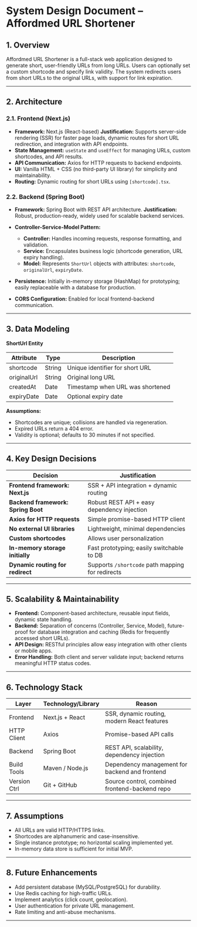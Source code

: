 
# **System Design Document – Affordmed URL Shortener**

## **1. Overview**

Affordmed URL Shortener is a full-stack web application designed to generate short, user-friendly URLs from long URLs. Users can optionally set a custom shortcode and specify link validity. The system redirects users from short URLs to the original URLs, with support for link expiration.

---

## **2. Architecture**

### **2.1. Frontend (Next.js)**

* **Framework:** Next.js (React-based)
  **Justification:** Supports server-side rendering (SSR) for faster page loads, dynamic routes for short URL redirection, and integration with API endpoints.
* **State Management:** `useState` and `useEffect` for managing URLs, custom shortcodes, and API results.
* **API Communication:** Axios for HTTP requests to backend endpoints.
* **UI:** Vanilla HTML + CSS (no third-party UI library) for simplicity and maintainability.
* **Routing:** Dynamic routing for short URLs using `[shortcode].tsx`.

### **2.2. Backend (Spring Boot)**

* **Framework:** Spring Boot with REST API architecture.
  **Justification:** Robust, production-ready, widely used for scalable backend services.
* **Controller-Service-Model Pattern:**

  * **Controller:** Handles incoming requests, response formatting, and validation.
  * **Service:** Encapsulates business logic (shortcode generation, URL expiry handling).
  * **Model:** Represents `ShortUrl` objects with attributes: `shortcode`, `originalUrl`, `expiryDate`.
* **Persistence:** Initially in-memory storage (HashMap) for prototyping; easily replaceable with a database for production.
* **CORS Configuration:** Enabled for local frontend-backend communication.

---

## **3. Data Modeling**

**ShortUrl Entity**

| Attribute   | Type   | Description                      |
| ----------- | ------ | -------------------------------- |
| shortcode   | String | Unique identifier for short URL  |
| originalUrl | String | Original long URL                |
| createdAt   | Date   | Timestamp when URL was shortened |
| expiryDate  | Date   | Optional expiry date             |

**Assumptions:**

* Shortcodes are unique; collisions are handled via regeneration.
* Expired URLs return a 404 error.
* Validity is optional; defaults to 30 minutes if not specified.

---

## **4. Key Design Decisions**

| Decision                           | Justification                                    |
| ---------------------------------- | ------------------------------------------------ |
| **Frontend framework: Next.js**    | SSR + API integration + dynamic routing          |
| **Backend framework: Spring Boot** | Robust REST API + easy dependency injection      |
| **Axios for HTTP requests**        | Simple promise-based HTTP client                 |
| **No external UI libraries**       | Lightweight, minimal dependencies                |
| **Custom shortcodes**              | Allows user personalization                      |
| **In-memory storage initially**    | Fast prototyping; easily switchable to DB        |
| **Dynamic routing for redirect**   | Supports `/shortcode` path mapping for redirects |

---

## **5. Scalability & Maintainability**

* **Frontend:** Component-based architecture, reusable input fields, dynamic state handling.
* **Backend:** Separation of concerns (Controller, Service, Model), future-proof for database integration and caching (Redis for frequently accessed short URLs).
* **API Design:** RESTful principles allow easy integration with other clients or mobile apps.
* **Error Handling:** Both client and server validate input; backend returns meaningful HTTP status codes.

---

## **6. Technology Stack**

| Layer        | Technology/Library | Reason                                         |
| ------------ | ------------------ | ---------------------------------------------- |
| Frontend     | Next.js + React    | SSR, dynamic routing, modern React features    |
| HTTP Client  | Axios              | Promise-based API calls                        |
| Backend      | Spring Boot        | REST API, scalability, dependency injection    |
| Build Tools  | Maven / Node.js    | Dependency management for backend and frontend |
| Version Ctrl | Git + GitHub       | Source control, combined frontend-backend repo |

---

## **7. Assumptions**

* All URLs are valid HTTP/HTTPS links.
* Shortcodes are alphanumeric and case-insensitive.
* Single instance prototype; no horizontal scaling implemented yet.
* In-memory data store is sufficient for initial MVP.

---

## **8. Future Enhancements**

* Add persistent database (MySQL/PostgreSQL) for durability.
* Use Redis caching for high-traffic URLs.
* Implement analytics (click count, geolocation).
* User authentication for private URL management.
* Rate limiting and anti-abuse mechanisms.

---

